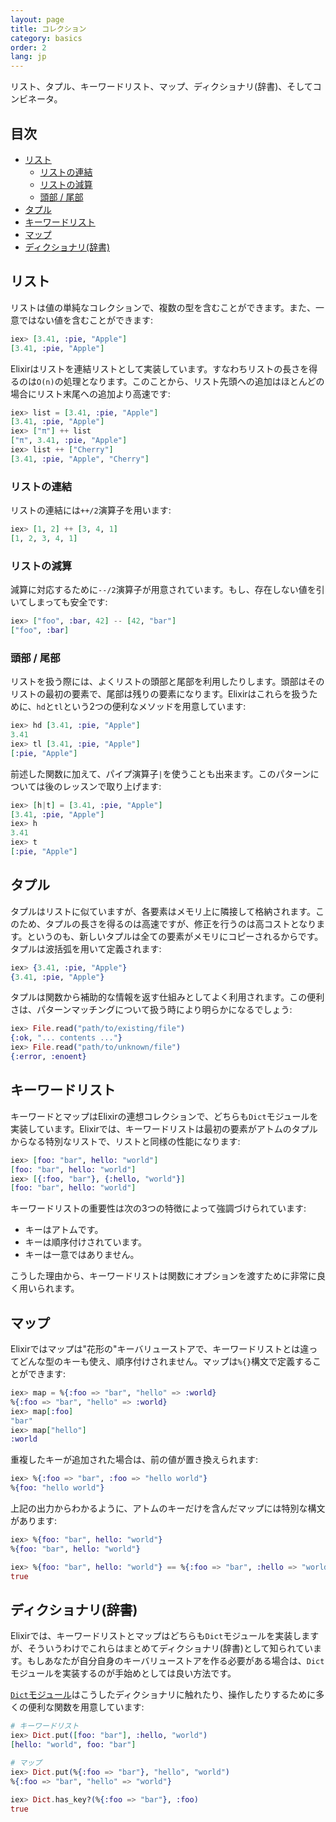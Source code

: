 ```yaml
---
layout: page
title: コレクション
category: basics
order: 2
lang: jp
---
```


リスト、タプル、キーワードリスト、マップ、ディクショナリ(辞書)、そしてコンビネータ。

## 目次

- [リスト](#lists)
	- [リストの連結](#list-concatenation)
	- [リストの減算](#list-subtraction)
	- [頭部 / 尾部](#head-/-tail)
- [タプル](#tuples)
- [キーワードリスト](#keyword-lists)
- [マップ](#maps)
- [ディクショナリ(辞書)](#dicts)

## リスト

リストは値の単純なコレクションで、複数の型を含むことができます。また、一意ではない値を含むことができます:

```elixir
iex> [3.41, :pie, "Apple"]
[3.41, :pie, "Apple"]
```

Elixirはリストを連結リストとして実装しています。すなわちリストの長さを得るのは`O(n)`の処理となります。このことから、リスト先頭への追加はほとんどの場合にリスト末尾への追加より高速です:

```elixir
iex> list = [3.41, :pie, "Apple"]
[3.41, :pie, "Apple"]
iex> ["π"] ++ list
["π", 3.41, :pie, "Apple"]
iex> list ++ ["Cherry"]
[3.41, :pie, "Apple", "Cherry"]
```


### リストの連結

リストの連結には`++/2`演算子を用います:

```elixir
iex> [1, 2] ++ [3, 4, 1]
[1, 2, 3, 4, 1]
```

### リストの減算

減算に対応するために`--/2`演算子が用意されています。もし、存在しない値を引いてしまっても安全です:

```elixir
iex> ["foo", :bar, 42] -- [42, "bar"]
["foo", :bar]
```

### 頭部 / 尾部

リストを扱う際には、よくリストの頭部と尾部を利用したりします。頭部はそのリストの最初の要素で、尾部は残りの要素になります。Elixirはこれらを扱うために、`hd`と`tl`という2つの便利なメソッドを用意しています:

```elixir
iex> hd [3.41, :pie, "Apple"]
3.41
iex> tl [3.41, :pie, "Apple"]
[:pie, "Apple"]
```

前述した関数に加えて、パイプ演算子`|`を使うことも出来ます。このパターンについては後のレッスンで取り上げます:

```elixir
iex> [h|t] = [3.41, :pie, "Apple"]
[3.41, :pie, "Apple"]
iex> h
3.41
iex> t
[:pie, "Apple"]
```

## タプル

タプルはリストに似ていますが、各要素はメモリ上に隣接して格納されます。このため、タプルの長さを得るのは高速ですが、修正を行うのは高コストとなります。というのも、新しいタプルは全ての要素がメモリにコピーされるからです。タプルは波括弧を用いて定義されます:

```elixir
iex> {3.41, :pie, "Apple"}
{3.41, :pie, "Apple"}
```

タプルは関数から補助的な情報を返す仕組みとしてよく利用されます。この便利さは、パターンマッチングについて扱う時により明らかになるでしょう:

```elixir
iex> File.read("path/to/existing/file")
{:ok, "... contents ..."}
iex> File.read("path/to/unknown/file")
{:error, :enoent}
```

## キーワードリスト

キーワードとマップはElixirの連想コレクションで、どちらも`Dict`モジュールを実装しています。Elixirでは、キーワードリストは最初の要素がアトムのタプルからなる特別なリストで、リストと同様の性能になります:

```elixir
iex> [foo: "bar", hello: "world"]
[foo: "bar", hello: "world"]
iex> [{:foo, "bar"}, {:hello, "world"}]
[foo: "bar", hello: "world"]
```

キーワードリストの重要性は次の3つの特徴によって強調づけられています:

+ キーはアトムです。
+ キーは順序付けされています。
+ キーは一意ではありません。

こうした理由から、キーワードリストは関数にオプションを渡すために非常に良く用いられます。

## マップ

Elixirではマップは"花形の"キーバリューストアで、キーワードリストとは違ってどんな型のキーも使え、順序付けされません。マップは`%{}`構文で定義することができます:

```elixir
iex> map = %{:foo => "bar", "hello" => :world}
%{:foo => "bar", "hello" => :world}
iex> map[:foo]
"bar"
iex> map["hello"]
:world
```

重複したキーが追加された場合は、前の値が置き換えられます:

```elixir
iex> %{:foo => "bar", :foo => "hello world"}
%{foo: "hello world"}
```

上記の出力からわかるように、アトムのキーだけを含んだマップには特別な構文があります:

```elixir
iex> %{foo: "bar", hello: "world"}
%{foo: "bar", hello: "world"}

iex> %{foo: "bar", hello: "world"} == %{:foo => "bar", :hello => "world"}
true
```

## ディクショナリ(辞書)

Elixirでは、キーワードリストとマップはどちらも`Dict`モジュールを実装しますが、そういうわけでこれらはまとめてディクショナリ(辞書)として知られています。もしあなたが自分自身のキーバリューストアを作る必要がある場合は、`Dict`モジュールを実装するのが手始めとしては良い方法です。

[`Dict`モジュール](http://elixir-lang.org/docs/stable/elixir/#!Dict.html)はこうしたディクショナリに触れたり、操作したりするために多くの便利な関数を用意しています:

```elixir
# キーワードリスト
iex> Dict.put([foo: "bar"], :hello, "world")
[hello: "world", foo: "bar"]

# マップ
iex> Dict.put(%{:foo => "bar"}, "hello", "world")
%{:foo => "bar", "hello" => "world"}

iex> Dict.has_key?(%{:foo => "bar"}, :foo)
true
```
